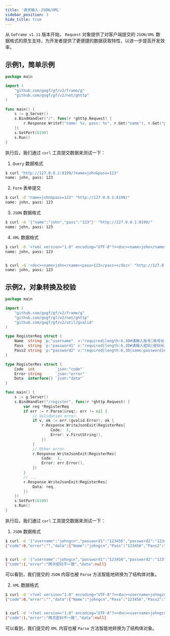 ```yaml
---
title: '请求输入-JSON/XML'
sidebar_position: 3
hide_title: true
---
```


从 `GoFrame v1.11` 版本开始， `Request` 对象提供了对客户端提交的 `JSON/XML` 数据格式的原生支持，为开发者提供了更便捷的数据获取特性，以进一步提高开发效率。

## 示例1，简单示例

```go
package main

import (
    "github.com/gogf/gf/v2/frame/g"
    "github.com/gogf/gf/v2/net/ghttp"
)

func main() {
    s := g.Server()
    s.BindHandler("/", func(r *ghttp.Request) {
        r.Response.Writef("name: %v, pass: %v", r.Get("name"), r.Get("pass"))
    })
    s.SetPort(8199)
    s.Run()
}
```

执行后，我们通过 `curl` 工具提交数据来测试一下：

1. `Query` 数据格式









```bash
$ curl "http://127.0.0.1:8199/?name=john&pass=123"
name: john, pass: 123
```

2. `Form` 表单提交









```bash
$ curl -d "name=john&pass=123" "http://127.0.0.1:8199/"
name: john, pass: 123
```

3. `JSON` 数据格式









```bash
$ curl -d '{"name":"john","pass":"123"}' "http://127.0.0.1:8199/"
name: john, pass: 123
```

4. `XML` 数据格式









```bash
$ curl -d '<?xml version="1.0" encoding="UTF-8"?><doc><name>john</name><pass>123</pass></doc>' "http://127.0.0.1:8199/"
name: john, pass: 123


$ curl -d '<doc><name>john</name><pass>123</pass></doc>' "http://127.0.0.1:8199/"
name: john, pass: 123
```


## 示例2，对象转换及校验

```go
package main

import (
    "github.com/gogf/gf/v2/frame/g"
    "github.com/gogf/gf/v2/net/ghttp"
    "github.com/gogf/gf/v2/util/gvalid"
)

type RegisterReq struct {
    Name  string `p:"username"  v:"required|length:6,30#请输入账号|账号长度为:min到:max位"`
    Pass  string `p:"password1" v:"required|length:6,30#请输入密码|密码长度不够"`
    Pass2 string `p:"password2" v:"required|length:6,30|same:password1#请确认密码|密码长度不够|两次密码不一致"`
}

type RegisterRes struct {
    Code  int         `json:"code"`
    Error string      `json:"error"`
    Data  interface{} `json:"data"`
}

func main() {
    s := g.Server()
    s.BindHandler("/register", func(r *ghttp.Request) {
        var req *RegisterReq
        if err := r.Parse(&req); err != nil {
            // Validation error.
            if v, ok := err.(gvalid.Error); ok {
                r.Response.WriteJsonExit(RegisterRes{
                    Code:  1,
                    Error: v.FirstString(),
                })
            }
            // Other error.
            r.Response.WriteJsonExit(RegisterRes{
                Code:  1,
                Error: err.Error(),
            })
        }
        // ...
        r.Response.WriteJsonExit(RegisterRes{
            Data: req,
        })
    })
    s.SetPort(8199)
    s.Run()
}
```

执行后，我们通过 `curl` 工具提交数据来测试一下：

1. `JSON` 数据格式









```bash
$ curl -d '{"username":"johngcn","password1":"123456","password2":"123456"}' "http://127.0.0.1:8199/register"
{"code":0,"error":"","data":{"Name":"johngcn","Pass":"123456","Pass2":"123456"}}


$ curl -d '{"username":"johngcn","password1":"123456","password2":"123"}' "http://127.0.0.1:8199/register"
{"code":1,"error":"两次密码不一致","data":null}
```





可以看到，我们提交的 `JSON` 内容也被 `Parse` 方法智能地转换为了结构体对象。

2. `XML` 数据格式









```bash
$ curl -d '<?xml version="1.0" encoding="UTF-8"?><doc><username>johngcn</username><password1>123456</password1><password2>123456</password2></doc>' "http://127.0.0.1:8199/register"
{"code":0,"error":"","data":{"Name":"johngcn","Pass":"123456","Pass2":"123456"}}


$ curl -d '<?xml version="1.0" encoding="UTF-8"?><doc><username>johngcn</username><password1>123456</password1><password2>123</password2></doc>' "http://127.0.0.1:8199/register"
{"code":1,"error":"两次密码不一致","data":null}
```





可以看到，我们提交的 `XML` 内容也被 `Parse` 方法智能地转换为了结构体对象。